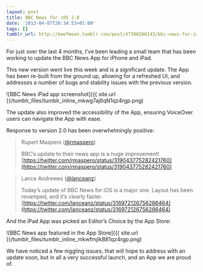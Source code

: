 ```yaml
---
layout: post
title: BBC News for iOS 2.0
date: '2013-04-07T20:34:53+01:00'
tags: []
tumblr_url: http://keefmoon.tumblr.com/post/47390260143/bbc-news-for-ios-20
---
```

For just over the last 4 months, I’ve been leading a small team that has been working to update the BBC News App for iPhone and iPad.

This new version went live this week and is a significant update. The App has been re-built from the ground up, allowing for a refreshed UI, and addresses a number of bugs and stability issues with the previous version.

![BBC News iPad app screenshot]({{ site.url }}/tumblr_files/tumblr_inline_mkwg7aj6qN1qz4rgp.png)

The update also improved the accessibility of the App, ensuring VoiceOver users can navigate the App with ease.

Response to version 2.0 has been overwhelmingly positive:

> Rupert Maspero ([@rmaspero](http://twitter.com/rmaspero))
>
> BBC’s update to their news app is a huge improvement!
[https://twitter.com/rmaspero/status/319043775282421760](https://twitter.com/rmaspero/status/319043775282421760)


> Lance Andrewes ([@lanceanz](http://twitter.com/lanceanz))
>
> Today’s update of BBC News for iOS is a major one. Layout has been revamped, and it’s clearly faster.
[https://twitter.com/lanceanz/status/316972126756286464](https://twitter.com/lanceanz/status/316972126756286464)

And the iPad App was picked an Editor’s Choice by the App Store:

![BBC News app featured in the App Store]({{ site.url }}/tumblr_files/tumblr_inline_mkwfmjIkB81qz4rgp.png)

We have noticed a few niggling issues, that will hope to address with an update soon, but in all a very successful launch, and an App we are proud of.
